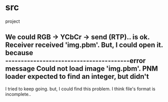 # src
project

We could RGB -> YCbCr -> send (RTP).. is ok.
 Receiver received 'img.pbm'. But, I could open it. because  
----------------------------------------error message
Could not load image 'img.pbm'.
PNM loader expected to find an integer, but didn't
-------------------------------------
I tried to keep going. but, I could find this problem. I think file's format is incomplete.. 
